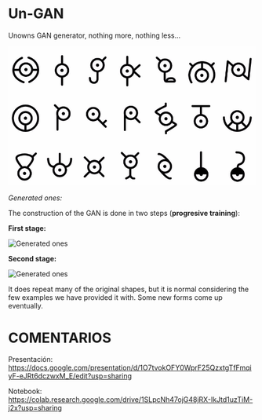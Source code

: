# Un-GAN
Unowns GAN generator, nothing more, nothing less...


![Real ones](./datos_input/los-unown-desbloquean-medallas-en-pokemon-go_fzez.jpg)



_Generated ones:_  

The construction of the GAN is done in two steps (**progresive training**):  

**First stage:**

![Generated ones](results/dcgan_unos_mejor2_lowres.gif)

**Second stage:**  

![Generated ones](recursos/dcgan_unos_progresive_lowres2.gif)

It does repeat many of the original shapes, but it is normal considering the few examples we have provided it with. Some new forms come up eventually.  

# COMENTARIOS 

Presentación:  
https://docs.google.com/presentation/d/1O7tvokOFY0WprF25QzxtgTfFmqiyF-eJRt6dczwxM_E/edit?usp=sharing
  
Notebook:  
https://colab.research.google.com/drive/1SLpcNh47ojG48jRX-IkJtd1uzTiM-j2x?usp=sharing
